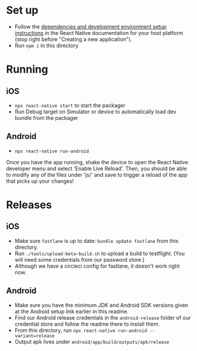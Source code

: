 # Set up

- Follow the [dependencies and development environment setup instructions](https://facebook.github.io/react-native/docs/getting-started) in the React Native documentation for your host platform (stop right before "Creating a new application").
- Run `npm i` in this directory

# Running

## iOS

- `npx react-native start` to start the packager
- Run Debug target on Simulator or device to automatically load dev bundle from the packager

## Android

- `npx react-native run-android`

Once you have the app running, shake the device to open the React Native developer menu and select 'Enable Live Reload'. Then, you should be able to modify any of the files under 'js/' and save to trigger a reload of the app that picks up your changes!

# Releases

## iOS

- Make sure `fastlane` is up to date: `bundle update fastlane` from this directory.
- Run `./tools/upload-beta-build.sh` to upload a build to testflight. (You will need some credentials from our password store.)
- Although we have a circleci config for fastlane, it doesn't work right now.

## Android

- Make sure you have the minimum JDK and Android SDK versions given at the Android setup link earlier in this readme.
- Find our Android release credentials in the `android-release` folder of our credential store and follow the readme there to install them.
- From this directory, run `npx react-native run-android --variant=release`
- Output apk lives under `android/app/build/outputs/apk/release`